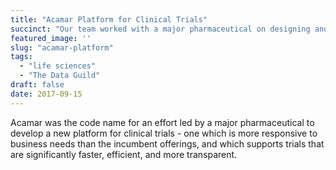 ```yaml
---
title: "Acamar Platform for Clinical Trials"
succinct: "Our team worked with a major pharmaceutical on designing and chamioning a bold platform based on open source principles to support clinical trials"
featured_image: ''
slug: "acamar-platform"
tags:
  - "life sciences"
  - "The Data Guild"
draft: false
date: 2017-09-15
---
```

Acamar was the code name for an effort led by a major pharmaceutical to develop a new platform for clinical trials - one which is more responsive to business needs than the incumbent offerings, and which supports trials that are significantly faster, efficient, and more transparent. 
